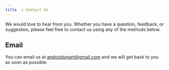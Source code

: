 ```yaml
---
title  : Contact Us
---
```




We would love to hear from you. Whether you have a question, feedback, or suggestion, please feel free to contact us using any of the methods below.

## Email

You can email us at androidsmart@gmail.com and we will get back to you as soon as possible.
